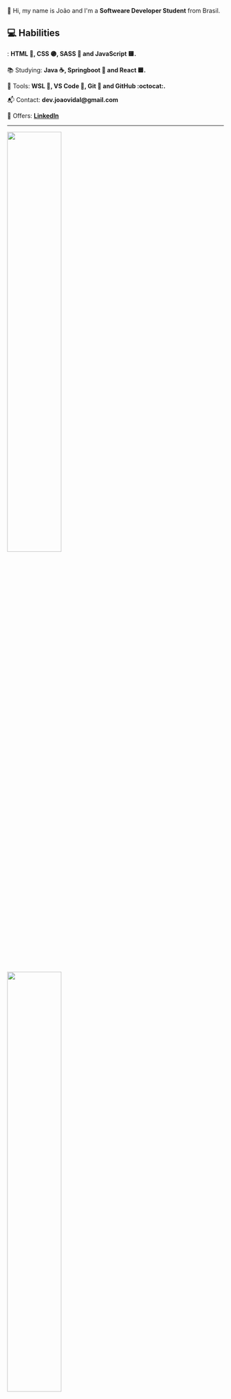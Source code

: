 
<p align="left"> 
 👋 Hi, my name is João and I'm a <strong>Softweare Developer Student</strong> from Brasil.
</p>

<p align="left">
 <h2>💻 Habilities</h2>: <strong>HTML 🔶, CSS 🟣, SASS 🌸 and JavaScript 🟨.</strong>
</p>

<p align="left"> 
  📚 Studying: <strong> Java ☕, Springboot 🍃 and React 🟦.</strong>
</p>
  

<p align="left">
  💼 Tools: <strong>WSL 🐧, VS Code 🔹, Git 🔸 and GitHub :octocat:.</strong>
</p>

<p align="left">
  📬 Contact: <strong>dev.joaovidal@gmail.com</strong>
</p>

<p align="left">
 📑 Offers: <strong><a href="https://www.linkedin.com/in/joaovidalnt/">LinkedIn</a></strong>
</p>

 

<hr>
<a href="https://github.com/JOAOVIDALNT/JOAOVIDALNT" width="100%"> 
<img width="50%" align="center" src="https://github-readme-stats.vercel.app/api?username=JOAOVIDALNT&show_icons=true&theme=radical" />
</a>

<a href="https://github.com/JOAOVIDALNT/JOAOVIDALNT" width="100%"> 
<img align="center" width="50%" src="https://github-readme-stats.vercel.app/api/top-langs/?username=JOAOVIDALNT&layout=compact&theme=radical" />
</a>


<!-- [![João GitHub stats](https://github-readme-stats.vercel.app/api?username=JOAOVIDALNT&show_icons=true&theme=radical)](https://https://github.com/JOAOVIDALNT/JOAOVIDALNT) -->
<!--  -->
<!-- [![Top Langs](https://github-readme-stats.vercel.app/api/top-langs/?username=JOAOVIDALNT&layout=compact&theme=radical)](https://github.com/JOAOVIDALNT/JOAOVIDALNT) -->
